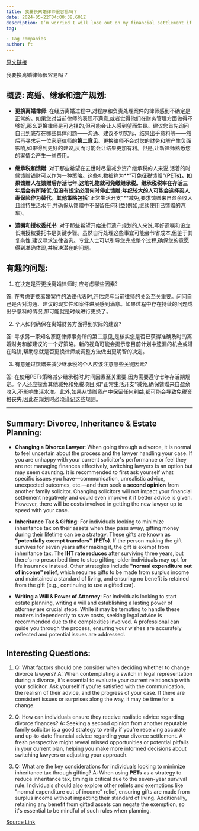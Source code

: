 ```yaml
---
title: 我要换离婚律师很容易吗？
date: 2024-05-22T04:00:38.601Z
description: I’m worried I will lose out on my financial settlement if I switch now
tag: 

- Tag companies
author: ft
---
```


[原文链接](https://ft.com/content/1588410e-6e84-49da-a528-d4b9d37a3b5f)

我要换离婚律师很容易吗？

## 概要: **离婚、继承和遗产规划:**

- **更换离婚律师**: 在经历离婚过程中,对程序和负责处理案件的律师感到不确定是正常的。如果您对当前律师的表现不满意,或者觉得他们在财务管理方面做得不够好,那么更换律师是可选择的,但可能会让人感到望而生畏。建议您首先询问自己到底存在哪些具体问题——沟通、建议不切实际、结果出乎意料等——然后再寻求另一位家庭律师的**第二意见**。更换律师不会对您的财务和解产生负面影响,如果得到更好的建议,反而可能会让结果更加有利。但是,让新律师熟悉您的案情会产生一些费用。

- **继承税和馈赠**: 对于那些希望在去世时尽量减少资产继承税的人来说,活着的时候馈赠钱财可以作为一种策略。这些礼物被称为**"可免征税馈赠"**(**PETs**)。如果馈赠人在馈赠后存活七年,这笔礼物就可免缴继承税。继承税税率在存活三年后会有所降低,但没有规定必须何时停止馈赠;年纪较大的人可能会选择买人寿保险作为替代。其他策略包括**"正常生活开支"**减免,要求馈赠来自盈余收入且维持生活水平,并确保从馈赠中不保留任何利益(例如,继续使用已馈赠的汽车)。

- **遗嘱和授权委托书**: 对于那些希望开始进行遗产规划的人来说,写好遗嘱和设立长期授权委托书是关键步骤。虽然自行处理这些事宜可能会节省成本,但鉴于其复杂性,建议寻求法律咨询。专业人士可以引导您完成整个过程,确保您的意愿得到准确体现,并解决潜在的问题。

## 有趣的问题:

1. 在决定是否更换离婚律师时,应考虑哪些因素?

答: 在考虑更换离婚案件的法律代表时,评估您与当前律师的关系至关重要。问问自己是否对沟通、建议的现实性和案件进展感到满意。如果过程中存在持续的问题或出乎意料的情况,那可能就是时候进行更换了。  

2. 个人如何确保在离婚财务方面得到实际的建议?

答: 寻求另一家知名家庭律师事务所的第二意见,是核实您是否已获得准确及时的离婚财务和解建议的一个好策略。新的视角可能会揭示您目前计划中遗漏的机会或潜在陷阱,帮助您就是否更换律师或调整方法做出更明智的决定。

3. 有意通过馈赠来减少继承税的个人应该注意哪些关键因素?

答: 在使用PETs策略减少继承税时,时间因素至关重要,因为需要遵守七年存活期规定。个人还应探索其他减免和免税项目,如"正常生活开支"减免,确保馈赠来自盈余收入,不影响生活水准。此外,如果从馈赠资产中保留任何利益,都可能会导致免税资格丧失,因此在规划时必须谨记这些规则。


---

## Summary: **Divorce, Inheritance & Estate Planning:** 

- **Changing a** **Divorce Lawyer**: When going through a divorce, it is normal to feel uncertain about the process and the lawyer handling your case. If you are unhappy with your current solicitor's performance or feel they are not managing finances effectively, switching lawyers is an option but may seem daunting. It is recommended to first ask yourself what specific issues you have—communication, unrealistic advice, unexpected outcomes, etc.—and then seek a **second opinion** from another family solicitor. Changing solicitors will not impact your financial settlement negatively and could even improve it if better advice is given. However, there will be costs involved in getting the new lawyer up to speed with your case. 

- **Inheritance Tax & Gifting**: For individuals looking to minimize inheritance tax on their assets when they pass away, gifting money during their lifetime can be a strategy. These gifts are known as **"potentially exempt transfers"** **(PETs)**. If the person making the gift survives for seven years after making it, the gift is exempt from inheritance tax. The **IHT rate reduces** after surviving three years, but there's no prescribed time to stop gifting; older individuals may opt for life insurance instead. Other strategies include **"normal expenditure out of income" relief**, which requires gifts to be made from surplus income and maintained a standard of living, and ensuring no benefit is retained from the gift (e.g., continuing to use a gifted car). 

- **Writing a Will & Power of Attorney**: For individuals looking to start estate planning, writing a will and establishing a lasting power of attorney are crucial steps. While it may be tempting to handle these matters independently to save costs, seeking legal advice is recommended due to the complexities involved. A professional can guide you through the process, ensuring your wishes are accurately reflected and potential issues are addressed. 

## Interesting Questions: 

1. Q: What factors should one consider when deciding whether to change divorce lawyers? 
A: When contemplating a switch in legal representation during a divorce, it's essential to evaluate your current relationship with your solicitor. Ask yourself if you're satisfied with the communication, the realism of their advice, and the progress of your case. If there are consistent issues or surprises along the way, it may be time for a change. 

2. Q: How can individuals ensure they receive realistic advice regarding divorce finances? 
A: Seeking a second opinion from another reputable family solicitor is a good strategy to verify if you're receiving accurate and up-to-date financial advice regarding your divorce settlement. A fresh perspective might reveal missed opportunities or potential pitfalls in your current plan, helping you make more informed decisions about switching lawyers or adjusting your approach. 

3. Q: What are the key considerations for individuals looking to minimize inheritance tax through gifting? 
A: When using **PETs** as a strategy to reduce inheritance tax, timing is critical due to the seven-year survival rule. Individuals should also explore other reliefs and exemptions like "normal expenditure out of income" relief, ensuring gifts are made from surplus income without impacting their standard of living. Additionally, retaining any benefit from gifted assets can negate the exemption, so it's essential to be mindful of such rules when planning.

[Source Link](https://ft.com/content/1588410e-6e84-49da-a528-d4b9d37a3b5f)

